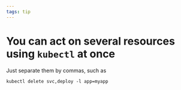```yaml
---
tags: tip
---
```


# You can act on several resources using `kubectl` at once
Just separate them by commas, such as

```
kubectl delete svc,deploy -l app=myapp
```
